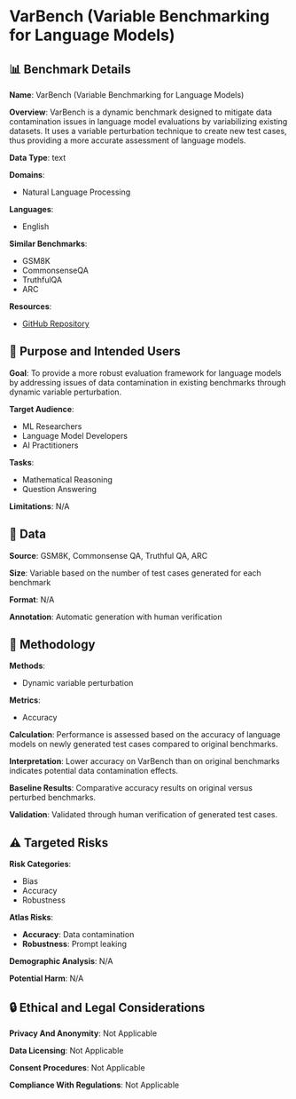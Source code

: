 # VarBench (Variable Benchmarking for Language Models)

## 📊 Benchmark Details

**Name**: VarBench (Variable Benchmarking for Language Models)

**Overview**: VarBench is a dynamic benchmark designed to mitigate data contamination issues in language model evaluations by variabilizing existing datasets. It uses a variable perturbation technique to create new test cases, thus providing a more accurate assessment of language models.

**Data Type**: text

**Domains**:
- Natural Language Processing

**Languages**:
- English

**Similar Benchmarks**:
- GSM8K
- CommonsenseQA
- TruthfulQA
- ARC

**Resources**:
- [GitHub Repository](https://github.com/qbetterk/VarBench)

## 🎯 Purpose and Intended Users

**Goal**: To provide a more robust evaluation framework for language models by addressing issues of data contamination in existing benchmarks through dynamic variable perturbation.

**Target Audience**:
- ML Researchers
- Language Model Developers
- AI Practitioners

**Tasks**:
- Mathematical Reasoning
- Question Answering

**Limitations**: N/A

## 💾 Data

**Source**: GSM8K, Commonsense QA, Truthful QA, ARC

**Size**: Variable based on the number of test cases generated for each benchmark

**Format**: N/A

**Annotation**: Automatic generation with human verification

## 🔬 Methodology

**Methods**:
- Dynamic variable perturbation

**Metrics**:
- Accuracy

**Calculation**: Performance is assessed based on the accuracy of language models on newly generated test cases compared to original benchmarks.

**Interpretation**: Lower accuracy on VarBench than on original benchmarks indicates potential data contamination effects.

**Baseline Results**: Comparative accuracy results on original versus perturbed benchmarks.

**Validation**: Validated through human verification of generated test cases.

## ⚠️ Targeted Risks

**Risk Categories**:
- Bias
- Accuracy
- Robustness

**Atlas Risks**:
- **Accuracy**: Data contamination
- **Robustness**: Prompt leaking

**Demographic Analysis**: N/A

**Potential Harm**: N/A

## 🔒 Ethical and Legal Considerations

**Privacy And Anonymity**: Not Applicable

**Data Licensing**: Not Applicable

**Consent Procedures**: Not Applicable

**Compliance With Regulations**: Not Applicable
